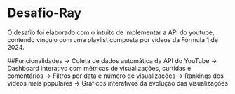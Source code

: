 # Desafio-Ray
O desafio foi elaborado com o intuito de implementar a API do youtube, contendo vínculo com uma playlist composta por vídeos da Fórmula 1 de 2024.

##Funcionalidades
-> Coleta de dados automática da API do YouTube
-> Dashboard interativo com métricas de visualizações, curtidas e comentários
-> Filtros por data e número de visualizações
-> Rankings dos vídeos mais populares
-> Gráficos interativos da evolução das visualizações
